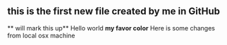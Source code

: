 ## this is the first new file created by me in GitHub
** will mark this up**
Hello world
**my favor color**
Here is some changes from local osx machine


